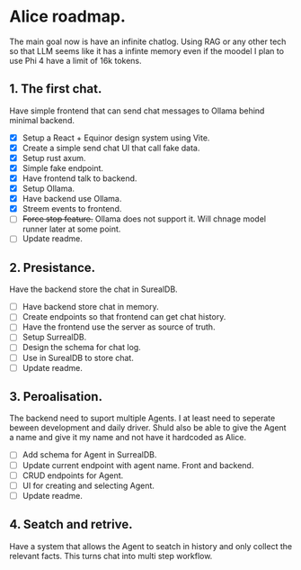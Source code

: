 # Alice roadmap.

The main goal now is have an infinite chatlog. Using RAG or any other tech so that LLM seems like it has a infinte memory even if the moodel I plan to use Phi 4 have a limit of 16k tokens. 

## 1. The first chat.
Have simple frontend that can send chat messages to Ollama behind minimal backend.

 - [x] Setup a React + Equinor design system using Vite.
 - [x] Create a simple send chat UI that call fake data.
 - [x] Setup rust axum.
 - [x] Simple fake endpoint. 
 - [x] Have frontend talk to backend.
 - [x] Setup Ollama.
 - [x] Have backend use Ollama.
 - [x] Streem events to frontend.
 - [ ] ~~Force stop feature.~~ Ollama does not support it. Will chnage model runner later at some point.
 - [ ] Update readme.

## 2. Presistance.
Have the backend store the chat in SurealDB.

 - [ ] Have backend store chat in memory.
 - [ ] Create endpoints so that frontend can get chat history.
 - [ ] Have the frontend use the server as source of truth.
 - [ ] Setup SurrealDB.
 - [ ] Design the schema for chat log.
 - [ ] Use in SurealDB to store chat.
 - [ ] Update readme.

## 3. Peroalisation.
The backend need to suport multiple Agents. I at least need to seperate beween development and daily driver. Shuld also be able to give the Agent a name and give it my name and not have it hardcoded as Alice. 

 - [ ] Add schema for Agent in SurrealDB.
 - [ ] Update current endpoint with agent name. Front and backend.
 - [ ] CRUD endpoints for Agent.
 - [ ] UI for creating and selecting Agent.
 - [ ] Update readme.

## 4. Seatch and retrive. 
Have a system that allows the Agent to seatch in history and only collect the relevant facts. This turns chat into multi step workflow.
